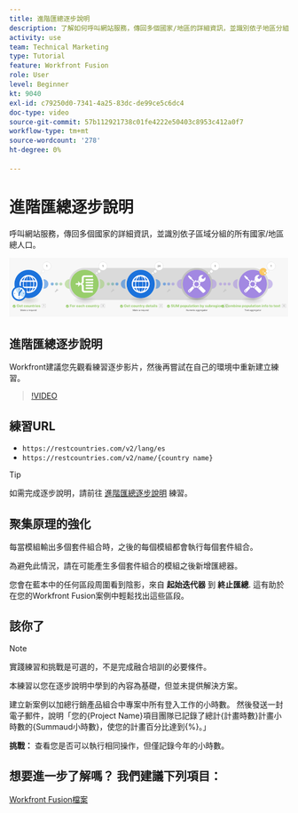 ```yaml
---
title: 進階匯總逐步說明
description: 了解如何呼叫網站服務，傳回多個國家/地區的詳細資訊，並識別依子地區分組的人口，全部位於 [!DNL Adobe Workfront Fusion].
activity: use
team: Technical Marketing
type: Tutorial
feature: Workfront Fusion
role: User
level: Beginner
kt: 9040
exl-id: c79250d0-7341-4a25-83dc-de99ce5c6dc4
doc-type: video
source-git-commit: 57b112921738c01fe4222e50403c8953c412a0f7
workflow-type: tm+mt
source-wordcount: '278'
ht-degree: 0%

---
```


# 進階匯總逐步說明

呼叫網站服務，傳回多個國家的詳細資訊，並識別依子區域分組的所有國家/地區總人口。

![融合場景的影像](assets/iteration-and-aggregation-3.png)

## 進階匯總逐步說明

Workfront建議您先觀看練習逐步影片，然後再嘗試在自己的環境中重新建立練習。

>[!VIDEO](https://video.tv.adobe.com/v/335281/?quality=12&learn=on)

## 練習URL

* `https://restcountries.com/v2/lang/es`
* `https://restcountries.com/v2/name/{country name}`

>[!TIP]
>
>如需完成逐步說明，請前往 [進階匯總逐步說明](https://experienceleague.adobe.com/docs/workfront-learn/tutorials-workfront/fusion/exercises/advanced-aggregation.html?lang=en) 練習。

## 聚集原理的強化

每當模組輸出多個套件組合時，之後的每個模組都會執行每個套件組合。

為避免此情況，請在可能產生多個套件組合的模組之後新增匯總器。

您會在藍本中的任何區段周圍看到陰影，來自 **起始迭代器** 到 **終止匯總**. 這有助於在您的Workfront Fusion案例中輕鬆找出這些區段。

## 該你了

>[!NOTE]
>
>實踐練習和挑戰是可選的，不是完成融合培訓的必要條件。

本練習以您在逐步說明中學到的內容為基礎，但並未提供解決方案。

建立新案例以加總行銷產品組合中專案中所有登入工作的小時數。 然後發送一封電子郵件，說明「您的{Project Name}項目團隊已記錄了總計{計畫時數}計畫小時數的{Summaud小時數}，使您的計畫百分比達到{%}。」

**挑戰：** 查看您是否可以執行相同操作，但僅記錄今年的小時數。

## 想要進一步了解嗎？ 我們建議下列項目：

[Workfront Fusion檔案](https://experienceleague.adobe.com/docs/workfront/using/adobe-workfront-fusion/workfront-fusion-2.html?lang=en)
